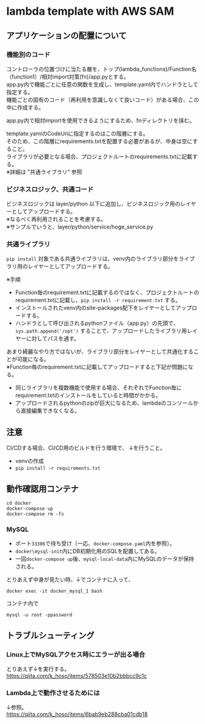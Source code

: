 # lambda template with AWS SAM

## アプリケーションの配置について

### 機能別のコード

コントローラの位置づけに当たる層を、トップ(lambda_functions)/Function名（function1）/相対import対策(fn)/app.pyとする。  
app.py内で機能ごとに任意の関数を生成し、template.yaml内でハンドラとして指定する。  
機能ごとの固有のコード（再利用を意識しなくて良いコード）がある場合、この中に作成する。  

app.py内で相対importを使用できるようにするため、fnディレクトリを挟む。  

template.yamlのCodeUriに指定するのはこの階層にする。  
そのため、この階層にrequirements.txtを配置する必要があるが、中身は空にすること。  
ライブラリが必要となる場合、プロジェクトルートのrequirements.txtに記載する。  
※詳細は "共通ライブラリ" 参照

### ビジネスロジック、共通コード

ビジネスロジックは layer/python 以下に追加し、ビジネスロジック用のレイヤーとしてアップロードする。  
※なるべく再利用されることを考慮する。  
※サンプルでいうと、layer/python/service/hoge_service.py  

### 共通ライブラリ

`pip install` 対象である共通ライブラリは、venv内のライブラリ部分をライブラリ用のレイヤーとしてアップロードする。  

※手順
* Function毎のrequirement.txtに記載するのではなく、プロジェクトルートのrequirement.txtに記載し、`pip install -r requirement.txt` する。  
* インストールされたvenv内のsite-packages配下をレイヤーとしてアップロードする。  
* ハンドラとして呼び出されるpythonファイル（app.py）の先頭で、 `sys.path.append('/opt')` することで、アップロードしたライブラリ用レイヤーに対してパスを通す。

あまり綺麗なやり方ではないが、ライブラリ部分をレイヤーとして共通化することが可能になる。  
※Function毎のrequirement.txtに記載してアップロードすると下記が問題になる。  
* 同じライブラリを複数機能で使用する場合、それぞれでFunction毎にrequirement.txtのインストールをしていると時間がかかる。
* アップロードされるpythonのzipが巨大になるため、lambdaのコンソールから直接編集できなくなる。  

## 注意

CI/CDする場合、CI/CD用のビルドを行う環境で、 ↓を行うこと。
* venvの作成
* `pip install -r requirements.txt`

## 動作確認用コンテナ

```
cd docker
docker-compose up
docker-compose rm -fs
```

### MySQL

* ポート`33306`で待ち受け（一応、`docker-compose.yaml`内を参照）。
* `docker\mysql-init`内にDB初期化用のSQLを配置してある。
* 一回`docker-compose up`後、`mysql-local-data`内にMySQLのデータが保持される。

とりあえず中身が見たい時、↓でコンテナに入って、
```
docker exec -it docker_mysql_1 bash
```
コンテナ内で
```
mysql -u root -ppassword
```

## トラブルシューティング

### Linux上でMySQLアクセス時にエラーが出る場合

とりあえず↓を実行する。  
https://qiita.com/k_hoso/items/578503e10b2bbbcc9c1c

### Lambda上で動作させるためには

↓参照。  
https://qiita.com/k_hoso/items/6bab9eb288cba01cdb18

